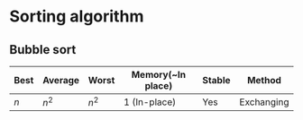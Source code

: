 # Sorting algorithm

## Bubble sort
| Best | Average | Worst | Memory(~In place) | Stable | Method     |
| ---- | ------- | ----- | ----------------- | ------ | ---------- |
| $n$  | $n^2$   | $n^2$ | 1 (In-place)      | Yes    | Exchanging |

